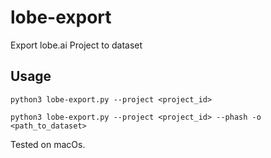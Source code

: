 # lobe-export
Export lobe.ai Project to dataset

## Usage

```
python3 lobe-export.py --project <project_id>
```

```
python3 lobe-export.py --project <project_id> --phash -o <path_to_dataset>
```

Tested on macOs.

